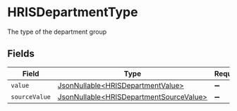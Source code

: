 # HRISDepartmentType

The type of the department group


## Fields

| Field                                                                                            | Type                                                                                             | Required                                                                                         | Description                                                                                      | Example                                                                                          |
| ------------------------------------------------------------------------------------------------ | ------------------------------------------------------------------------------------------------ | ------------------------------------------------------------------------------------------------ | ------------------------------------------------------------------------------------------------ | ------------------------------------------------------------------------------------------------ |
| `value`                                                                                          | [JsonNullable\<HRISDepartmentValue>](../../models/components/HRISDepartmentValue.md)             | :heavy_minus_sign:                                                                               | N/A                                                                                              | department                                                                                       |
| `sourceValue`                                                                                    | [JsonNullable\<HRISDepartmentSourceValue>](../../models/components/HRISDepartmentSourceValue.md) | :heavy_minus_sign:                                                                               | N/A                                                                                              |                                                                                                  |